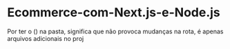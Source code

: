# Ecommerce-com-Next.js-e-Node.js

Por ter o () na pasta, significa que não provoca mudanças na rota, é apenas arquivos adicionais no proj
